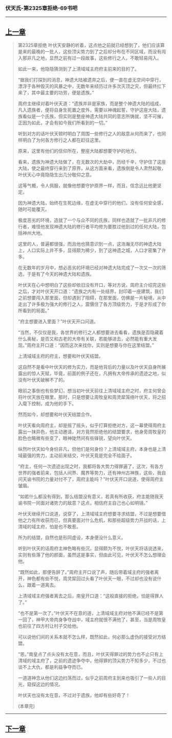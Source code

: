 ### 伏天氏-第2325章拒绝-69书吧

--------
[上一章](./df6e43dd9d95f13da33b23c09103df94.md)
--------


>
>
>
>第2325章拒绝
>叶伏天安静的听着，这点他之前就已经想到了，他们应该算是来的最晚的一批人，这些顶尖势力到了之后却分布在不同区域，而没有闯入那非凡之地，显然之前有过一段故事，这些修行之人，不敢轻易闯入。
>
>如此一来，他隐隐猜测到了上清域域主府府主前来的目的了。
>
>“据我们打探到的消息，神遗大陆被遗弃之后，便一直在虚无空间中穿行，漂浮于各种毁灭的风暴之中，无数年来经历过许多次灭顶之灾，但最终扛下来了，其中最主要的功劳，便是遗族。”
>
>周府主继续对着叶伏天道：“遗族并非是家族，而是整个神遗大陆的组成，凡入遗族者，便将自身生死置之度外，需要以神魂起誓，守护这座大陆，遗族看似是一个氏族，但实则是整座神遗大陆共同的意志所铸就，坚不可摧，正因为如此，才会有如今我们所看到的一切。”
>
>听到对方的话叶伏天顿时明白了周围一些修行之人的敌意从何而来了，也同样明白了为何各方修行之人都在赶往这里。
>
>原来，这里有他们的信仰所在，整座大陆都想要守护的地方。
>
>看来，遗族为神遗大陆做了，在无数次的大劫中，历经千辛，守护住了这座大陆，使之最终穿行来到了原界，从这方面来看，遗族倒是令人肃然起敬，叶伏天心中竟隐隐生出几分敬仰之意。
>
>这等气概，令人佩服，就像他想要守护原界一样，而且，信念远比他更坚定。
>
>因为神遗大陆，始终在生死边缘，在虚无中穿行的他们，没有任何安全感，随时可能覆灭。
>
>极度恶劣的环境，造就了一个与众不同的氏族，同样也造就了一批非凡的修行者，难怪他发现神遗大陆的修行者平均修为要胜过他到过的任何大陆，包括神州大地。
>
>这里的人，普遍都很强，而且他也猜意识到一点，这浩瀚无尽的神遗大陆上，人口实际上并不多，显得颇为稀少，到了这神遗之城，人口才密集了许多。
>
>在无数年的岁月中，想必恶劣的环境已经对神遗大陆完成了一次又一次的筛选，于是有了今天的神遗大陆和遗族。
>
>叶伏天在心中想明白了这些却依旧没有开口，等对方说，周府主介绍完这些之后，才对叶伏天开口道：“遗族之内有一处结界，封印着一座建筑，我们之前想要闯入那里面，但却遇到了阻碍，在那里面，仿佛是一片秘境，从中走出了许多极为强大的修行之人，震慑住了各方顶级势力，于是才形成了你所看到的局面。”
>
>“府主想要进入里面？”叶伏天开口问道。
>
>“当然，不仅仅是我，各世界的修行之人都想要进去看看，遗族是否隐藏着什么奥秘，是否又和古老的大帝有关联，若能够进去，必然能有重大发现。”周府主开口道：“因而这次来找你，实则是想要与你在这里结盟。”
>
>上清域域主府的府主，想要和叶伏天结盟。
>
>这自然不是看中叶伏天的修为实力，而是他背后的力量以及叶伏天自身所展露出的惊人天赋，毕竟，前面的例子还在，凡拥有大帝传承的遗迹之地，似没有叶伏天破解不了的。
>
>眼前之事倒也有些梦幻，想当初叶伏天前往上清域域主府之时，府主何曾会将叶伏天放在眼里，那时，只是想要让周牧皇和周灵犀笼络叶伏天，将之招入麾下控制，成为他的手下。
>
>然而如今，却想要和叶伏天结盟合作。
>
>叶伏天看向周府主，却是摇了摇头，似乎打算拒绝对方，这一幕使得周府主露出一抹异色，他主动邀请，对方竟然拒绝他的结盟要求，他身旁周牧皇的脸色也略微有些变了，眼神陡然间有些锋锐，望向叶伏天。
>
>纵然叶伏天如今身份非凡，但他们是何身份？上清域域主府，本身也是上清域最强的势力，主动前来结交，叶伏天竟是完全不给面子。
>
>“府主，任何一次遗迹出现之时，我都将各大势力得罪遍了，这次，有各方世界的强者前来，包括人间界、魔界等势力，还有神州古神族，这些，我自问天谕书院的力量对付不了，周府主能吗？”叶伏天开口说道，使得周府主皱眉。
>
>“如若什么都没有得到，那么结盟没有意义，若真有所收获，府主能随我天谕书院一同面对诸势力的敌意？这点，相信府主自己也心如明镜。”
>
>叶伏天继续开口说道，说穿了，上清域域主府想要寻求结盟，不过是想要借他之力有所收获而已，但真要面对什么危机，和那些超级势力开战的话，上清域的域主府，怕是也不敢惹。
>
>所为的结盟，自然也是形同虚设，本身便没什么意义。
>
>听到叶伏天的话周府主神色略有些沉，显得颇为不悦，叶伏天将话说透来，实则有些落了他的颜面，虽然这是事实，但由此可见，叶伏天不怎么想理会他。
>
>“既然如此，那便告辞了。”周府主开口说了声，随后带着域主府的强者离开，神色都有些不悦，周灵犀回过头看了叶伏天一眼，不过却也没有说什么，跟着一道离去。
>
>上清域域主府强者离去之后，南皇开口道：“这般直接的拒绝，怕是得罪人了。”
>
>“也不是第一次了。”叶伏天不在意的道，上清域域主府对他不满已经不是第一回了，神甲大帝肉身争夺战中，域主府就很不满他了，甚至，当是周牧皇也前往了四方村让村子交给他。
>
>可以说他们间的关系本就不怎么样，既然如此，何必那么虚伪的接受对方结盟。
>
>“恩。”南皇点了点头没有太在意，而且，叶伏天得罪过的势力也不止只有上清域的域主府了，之前的遗迹争夺中，他得罪的顶尖势力不知多少，不过也谈不上大仇，都是利益争夺而已。
>
>一道道神念从他们这边扫荡而过，似乎之前周府主到来也吸引了一些人的目光，窥探这边的情况。
>
>叶伏天也没有太在意，不过对于遗族，他却有些好奇了！
>
>(本章完)
>
>

--------
[下一章](./0a15104c6d22eb69a8592c7766d71ff8.md)
--------
